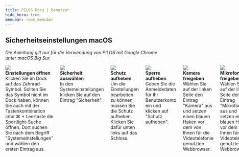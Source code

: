```yaml
---
title: PILOS Docs | Benutzer
hide_hero: true
menubar: room_menubar
---
```


## Sicherheitseinstellungen macOS

*Die Anleitung gilt nur für die Verwendung von PILOS mit Google Chrome unter macOS Big Sur.*

<div class="columns is-multiline">
    <div class="card">
        <div class="card-image">
            <img src="{{ site.baseurl }}/assets/img/screenshots/mac-settings/step1.png"> 
        </div>
        <div class="card-content">
            <div class="content">
                <strong>Einstellungen öffnen</strong><br>
                Klicken Sie im Dock auf das Zahnrad-Symbol. Sollten Sie das Symbol nicht im Dock haben, können Sie auch mit der Tastenkombination cmd ⌘ + Leertaste die Sportlight-Suche öffnen. Dort suchen Sie nach dem Begriff "Systemeinstellungen" und wählen den ersten Eintrag aus. 
            </div>
        </div>
    </div>
    <div class="card mt-5">
        <div class="card-image">
            <img src="{{ site.baseurl }}/assets/img/screenshots/mac-settings/step2.png"> 
        </div>
        <div class="card-content">
            <div class="content">
               <strong>Sicherheit auswählen</strong><br>
               In den Systemeinstellungen klicken Sie auf den Eintrag "Sicherheit".
            </div>
        </div>
    </div> 
    <div class="card mt-5">
        <div class="card-image">
            <img src="{{ site.baseurl }}/assets/img/screenshots/mac-settings/step3.png"> 
        </div>
        <div class="card-content">
            <div class="content">
               <strong>Schutz aufheben</strong><br>
               Um die Einstellungen bearbeiten zu können, müssen Sie die Schutz aufheben. Klicken Sie dafür unten links auf das Schloss.
            </div>
        </div>
    </div>
    <div class="card mt-5">
        <div class="card-image">
            <img src="{{ site.baseurl }}/assets/img/screenshots/mac-settings/step4.png"> 
        </div>
        <div class="card-content">
            <div class="content">
               <strong>Sperre aufheben</strong><br>
               Geben Sie die Anmeldedaten für Ihr Benutzerkonto ein und klicken auf "Schutz aufheben". 
            </div>
        </div>
    </div> 
    <div class="card mt-5">
        <div class="card-image">
            <img src="{{ site.baseurl }}/assets/img/screenshots/mac-settings/step5.png"> 
        </div>
        <div class="card-content">
            <div class="content">
               <strong>Kamera freigeben</strong><br>
               Wählen Sie auf der linken Seite den Eintrag "Kamera" aus und setzen einen blauen Haken vor dem von Ihnen für die Videotelefonie genutzten Webbrowser. 
            </div>
        </div>
    </div>
    <div class="card mt-5">
        <div class="card-image">
            <img src="{{ site.baseurl }}/assets/img/screenshots/mac-settings/step6.png"> 
        </div>
        <div class="card-content">
            <div class="content">
               <strong>Mikrofon freigeben</strong><br>
               Wählen Sie auf der linken Seite den Eintrag "Mikrofon" aus und setzen einen blauen Haken vor dem von Ihnen für die Videotelefonie genutzten Webbrowser. 
            </div>
        </div>
    </div>
    <div class="card mt-5">
        <div class="card-image">
            <img src="{{ site.baseurl }}/assets/img/screenshots/mac-settings/step7.png"> 
        </div>
        <div class="card-content">
            <div class="content">
               <strong>Bildschirmübertragung freigeben</strong><br>
               Scrollen Sie auf der linken Seite ein wenig nach unten, wählen den Eintrag "Bildschirmaufnahme" aus und setzen einen blauen Haken vor dem von Ihnen für die Videotelefonie genutzten Webbrowser. 
            </div>
        </div>
    </div>
    <div class="card mt-5">
        <div class="card-image">
            <img src="{{ site.baseurl }}/assets/img/screenshots/mac-settings/step8.png"> 
        </div>
        <div class="card-content">
            <div class="content">
               <strong>Mikrofonzugriff im Browser erlauben</strong><br>
               Nachdem Sie die Sicherheitseinstellungen vorgenommen haben, starten Sie Ihren Webbrowser neu. Wenn Sie in der Videokonferenz Ihr Mikrofon verwenden möchten und dem Meeting mit Mikrofon beitreten, öffnet sich eine Abfrage des Webbrowsers. Bestätigen Sie den Zugriff auf das Mikrofon mit einem Klick auf "Zulassen".
            </div>
        </div>
    </div>
    <div class="card mt-5">
        <div class="card-image">
            <img src="{{ site.baseurl }}/assets/img/screenshots/mac-settings/step9.png"> 
        </div>
        <div class="card-content">
            <div class="content">
               <strong>Kamera im Browser erlauben</strong><br>
               Wenn Sie in der Videokonferenz Ihre Kamera freigeben, öffnet sich eine Abfrage des Webbrowsers. Bestätigen Sie den Zugriff auf die Kamera mit einem Klick auf "Zulassen".
            </div>
        </div>
    </div>
</div>